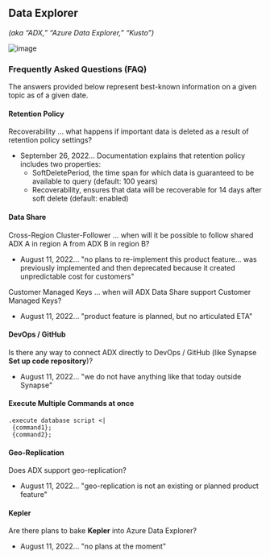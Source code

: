 ## Data Explorer
_(aka “ADX,” “Azure Data Explorer,” “Kusto”)_

![image](https://user-images.githubusercontent.com/44923999/185980410-353cda9e-d0a8-405c-ab1c-409df61e46c4.png)

### Frequently Asked Questions (FAQ)
The answers provided below represent best-known information on a given topic as of a given date.

#### Retention Policy
Recoverability … what happens if important data is deleted as a result of retention policy settings?
* September 26, 2022... Documentation explains that retention policy includes two properties:
  * SoftDeletePeriod, the time span for which data is guaranteed to be available to query (default: 100 years)
  * Recoverability, ensures that data will be recoverable for 14 days after soft delete (default: enabled)

#### Data Share
Cross-Region Cluster-Follower … when will it be possible to follow shared ADX A in region A from ADX B in region B?
* August 11, 2022... "no plans to re-implement this product feature... was previously implemented and then deprecated because it created unpredictable cost for customers"

Customer Managed Keys ... when will ADX Data Share support Customer Managed Keys?
* August 11, 2022... "product feature is planned, but no articulated ETA"

#### DevOps / GitHub
Is there any way to connect ADX directly to DevOps / GitHub (like Synapse **Set up code repository**)?
* August 11, 2022... "we do not have anything like that today outside Synapse"

#### Execute Multiple Commands at once
  ```
  .execute database script <|
   {command1};
   {command2};
  ```

#### Geo-Replication
Does ADX support geo-replication?
* August 11, 2022... "geo-replication is not an existing or planned product feature"

#### Kepler
Are there plans to bake **Kepler** into Azure Data Explorer?
* August 11, 2022... "no plans at the moment"
